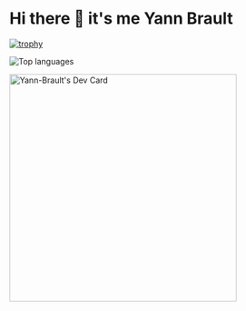 # Hi there 👋 it's me Yann Brault

<!--
**Yann-Brault/Yann-Brault** is a ✨ _special_ ✨ repository because its `README.md` (this file) appears on your GitHub profile.

Here are some ideas to get you started:

- 🔭 I’m currently working on ...
- 🌱 I’m currently learning ...
- 👯 I’m looking to collaborate on ...
- 🤔 I’m looking for help with ...
- 💬 Ask me about ...
- 📫 How to reach me: ...
- 😄 Pronouns: ...
- ⚡ Fun fact: ...
-->


[![trophy](https://github-profile-trophy.vercel.app/?username=Yann-Brault&theme=onedark)](https://github.com/ryo-ma/github-profile-trophy)

![Top languages](https://github-readme-stats.vercel.app/api/top-langs/?username=Yann-Brault&theme=onedark)

<a href="https://app.daily.dev/Rafikhy"><img src="https://api.daily.dev/devcards/69a5c28520874eb680fcdaf7a29ddc70.png?r=nqk" width="400" alt="Yann-Brault's Dev Card"/></a>
